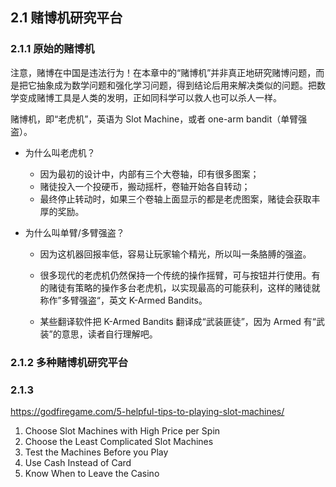 ## 2.1 赌博机研究平台

### 2.1.1 原始的赌博机

注意，赌博在中国是违法行为！在本章中的“赌博机”并非真正地研究赌博问题，而是把它抽象成为数学问题和强化学习问题，得到结论后用来解决类似的问题。把数学变成赌博工具是人类的发明，正如同科学可以救人也可以杀人一样。

赌博机，即“老虎机”，英语为 Slot Machine，或者 one-arm bandit（单臂强盗）。

- 为什么叫老虎机？

    - 因为最初的设计中，内部有三个大卷轴，印有很多图案；
    - 赌徒投入一个投硬币，搬动摇杆，卷轴开始各自转动；
    - 最终停止转动时，如果三个卷轴上面显示的都是老虎图案，赌徒会获取丰厚的奖励。
    
- 为什么叫单臂/多臂强盗？ 

    - 因为这机器回报率低，容易让玩家输个精光，所以叫一条胳膊的强盗。
        
    - 很多现代的老虎机仍然保持一个传统的操作摇臂，可与按钮并行使用。有的赌徒有策略的操作多台老虎机，以实现最高的可能获利，这样的赌徒就称作”多臂强盗“，英文 K-Armed Bandits。

    - 某些翻译软件把 K-Armed Bandits 翻译成“武装匪徒”，因为 Armed 有“武装”的意思，读者自行理解吧。

### 2.1.2 多种赌博机研究平台

### 2.1.3

https://godfiregame.com/5-helpful-tips-to-playing-slot-machines/

1. Choose Slot Machines with High Price per Spin
2. Choose the Least Complicated Slot Machines
3. Test the Machines Before you Play
4. Use Cash Instead of Card
5. Know When to Leave the Casino


